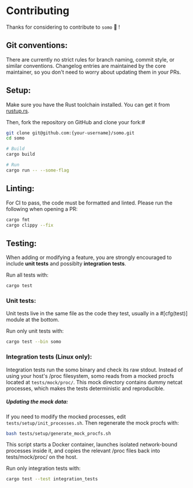 # Contributing
Thanks for considering to contribute to ``somo`` 🎉 !

## Git conventions:
There are currently no strict rules for branch naming, commit style, or similar conventions. Changelog entries are maintained by the core maintainer, so you don't need to worry about updating them in your PRs.

## Setup:
Make sure you have the Rust toolchain installed. You can get it from [rustup.rs](https://rustup.rs/).

Then, fork the repository on GitHub and clone your fork:#
```bash
git clone git@github.com:{your-username}/somo.git
cd somo

# Build
cargo build

# Run
cargo run -- --some-flag
```

## Linting:
For CI to pass, the code must be formatted and linted. Please run the following when opening a PR:
```bash
cargo fmt
cargo clippy --fix
```

## Testing:
When adding or modifying a feature, you are strongly encouraged to include **unit tests** and possiblty **integration tests**.

Run all tests with:
```bash
cargo test
```

### Unit tests:
Unit tests live in the same file as the code they test, usually in a #[cfg(test)] module at the bottom.

Run only unit tests with:
```bash
cargo test --bin somo
```

### Integration tests (Linux only):
Integration tests run the somo binary and check its raw stdout.
Instead of using your host's /proc filesystem, somo reads from a mocked procfs located at ``tests/mock/proc/``. This mock directory contains dummy netcat processes, which makes the tests deterministic and reproducible.

##### Updating the mock data:
If you need to modify the mocked processes, edit ``tests/setup/init_processes.sh``. Then regenerate the mock procfs with:
```bash
bash tests/setup/generate_mock_procfs.sh
```

This script starts a Docker container, launches isolated network-bound processes inside it, and copies the relevant /proc files back into tests/mock/proc/ on the host.

Run only integration tests with:
```bash
cargo test --test integration_tests
```